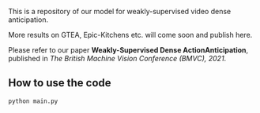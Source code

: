 This is a repository of our model for weakly-supervised video dense anticipation. 

More results on GTEA, Epic-Kitchens etc. will come soon and publish here.

Please refer to our paper **Weakly-Supervised Dense ActionAnticipation**, published in *The British Machine Vision Conference (BMVC), 2021*.


## How to use the code

`python main.py`
